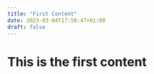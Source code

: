 ```yaml
---
title: "First Content"
date: 2023-03-04T17:58:47+01:00
draft: false
---
```


# This is the first content
